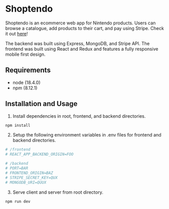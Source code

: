 # Shoptendo

Shoptendo is an ecommerce web app for Nintendo products. Users can browse a catalogue, add products to their cart, and pay using Stripe. Check it out [here](https://shoptendo.netlify.app)!

The backend was built using Express, MongoDB, and Stripe API. The frontend was built using React and Redux and features a fully responsive mobile first design.

## Requirements

* node (18.4.0)
* npm (8.12.1)

## Installation and Usage

1. Install dependencies in root, frontend, and backend directories.

```bash
npm install
```

2.  Setup the following environment variables in .env files for frontend and backend directories.

```bash
# /frontend
# REACT_APP_BACKEND_ORIGIN=FOO

# /backend
# PORT=BAR
# FRONTEND_ORIGIN=BAZ
# STRIPE_SECRET_KEY=QUX
# MONGODB_URI=QUUX
```

3. Serve client and server from root directory.

```bash
npm run dev
```
